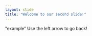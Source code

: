 ```yaml
---
layout: slide
title: "Welcome to our second slide!"
---
```

"example"
Use the left arrow to go back!

